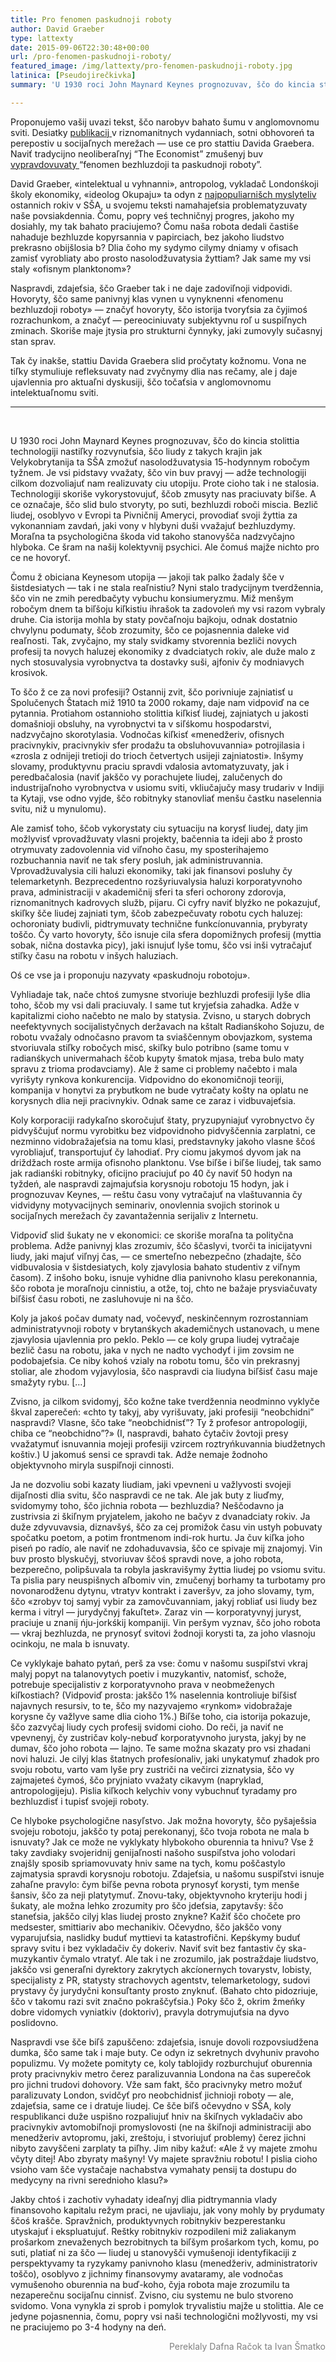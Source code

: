 ```yaml
---
title: Pro fenomen paskudnoji roboty
author: David Graeber
type: lattexty
date: 2015-09-06T22:30:48+00:00
url: /pro-fenomen-paskudnoji-roboty/
featured_image: /img/lattexty/pro-fenomen-paskudnoji-roboty.jpg
latinica: [Pseudojirečkivka]
summary: 'U 1930 roci John Maynard Keynes prognozuvav, ščo do kincia stolittia technologiji nastiľky rozvynuťsia, ščo liudy z takych krajin jak Velykobrytanija ta SŠA zmožuť nasolodžuvatysia 15-hodynnym robočym tyžnem. Je vsi pidstavy vvažaty, ščo vin buv pravyj.'

---
```

Proponujemo vašij uvazi tekst, ščo narobyv bahato šumu v anglomovnomu sviti. Desiatky <a href="http://www.smh.com.au/national/public-service/the-modern-phenomenon-of-bullshit-jobs-20130831-2sy3j" target="_blank">publikacij </a>v riznomanitnych vydanniach, sotni obhovoreń ta perepostiv u socijaľnych merežach — use ce pro stattiu Davida Graebera. Naviť tradycijno neoliberaľnyj &#8220;The Economist&#8221; zmušenyj buv <a href="http://www.economist.com/blogs/freeexchange/2013/08/labour-markets-0?fsrc=scn/tw_ec/on_bullshit_jobs" target="_blank">vypravdovuvaty </a>&#8220;fenomen bezhluzdoji ta paskudnoji roboty&#8221;.

David Graeber, «intelektual u vyhnanni», antropolog, vykladač Londonśkoji školy ekonomiky, «ideolog Okupaju» ta odyn z <a href="http://www.technologyreview.com/view/518026/network-analysis-reveals-worlds-most-influential-thinkers/" target="_blank">najpopuliarnišch myslyteliv</a> ostannich rokiv v SŠA, u svojemu teksti namahajeťsia problematyzuvaty naše povsiakdennia. Čomu, popry veś techničnyj progres, jakoho my dosiahly, my tak bahato praciujemo? Čomu naša robota dedali častiše nahaduje bezhluzde kopyrsannia v papirciach, bez jakoho liudstvo prekrasno obijšlosia b? Dlia čoho my sydymo cilymy dniamy v ofisach zamisť vyrobliaty abo prosto nasolodžuvatysia žyttiam? Jak same my vsi staly «ofisnym planktonom»?

Naspravdi, zdajeťsia, ščo Graeber tak i ne daje zadoviľnoji vidpovidi. Hovoryty, ščo same panivnyj klas vynen u vynyknenni «fenomenu bezhluzdoji roboty» — značyť hovoryty, ščo istorija tvoryťsia za čyjimoś rozrachunkom, a značyť — pereociniuvaty subjektyvnu roľ u suspiľnych zminach. Skoriše maje jtysia pro strukturni čynnyky, jaki zumovyly sučasnyj stan sprav.

Tak čy inakše, stattiu Davida Graebera slid pročytaty kožnomu. Vona ne tiľky stymuliuje refleksuvaty nad zvyčnymy dlia nas rečamy, ale j daje ujavlennia pro aktuaľni dyskusiji, ščo točaťsia v anglomovnomu intelektuaľnomu sviti.

______

&nbsp;


U 1930 roci John Maynard Keynes prognozuvav, ščo do kincia stolittia technologiji nastiľky rozvynuťsia, ščo liudy z takych krajin jak Velykobrytanija ta SŠA zmožuť nasolodžuvatysia 15-hodynnym robočym tyžnem. Je vsi pidstavy vvažaty, ščo vin buv pravyj — adže technologiji cilkom dozvoliajuť nam realizuvaty ciu utopiju. Prote cioho tak i ne stalosia. Technologiji skoriše vykorystovujuť, ščob zmusyty nas praciuvaty biľše. A ce označaje, ščo slid bulo stvoryty, po suti, bezhluzdi roboči miscia. Bezlič liudej, osoblyvo v Evropi ta Pivničnij Ameryci, provodiať svoji žyttia za vykonanniam zavdań, jaki vony v hlybyni duši vvažajuť bezhluzdymy. Moraľna ta psychologična škoda vid takoho stanovyšča nadzvyčajno hlyboka. Ce šram na našij kolektyvnij psychici. Ale čomuś majže nichto pro ce ne hovoryť.

Čomu ž obiciana Keynesom utopija — jakoji tak palko žadaly šče v šistdesiatych — tak i ne stala reaľnistiu? Nyni stalo tradycijnym tverdžennia, ščo vin ne zmih peredbačyty vybuchu konsiumeryzmu. Miž menšym robočym dnem ta biľšoju kiľkistiu ihrašok ta zadovoleń my vsi razom vybraly druhe. Cia istorija mohla by staty povčaľnoju bajkoju, odnak dostatnio chvylynu podumaty, ščob zrozumity, ščo ce pojasnennia daleke vid reaľnosti. Tak, zvyčajno, my staly svidkamy stvorennia bezliči novych profesij ta novych haluzej ekonomiky z dvadciatych rokiv, ale duže malo z nych stosuvalysia vyrobnyctva ta dostavky suši, ajfoniv čy modniavych krosivok.

To ščo ž ce za novi profesiji? Ostannij zvit, ščo porivniuje zajniatisť u Spolučenych Štatach miž 1910 ta 2000 rokamy, daje nam vidpoviď na ce pytannia. Protiahom ostannioho stolittia kiľkisť liudej, zajniatych u jakosti domašnioji obsluhy, na vyrobnyctvi ta v siľśkomu hospodarstvi, nadzvyčajno skorotylasia. Vodnočas kiľkisť «menedžeriv, ofisnych pracivnykiv, pracivnykiv sfer prodažu ta obsluhovuvannia» potrojilasia i «zrosla z odnijeji tretioji do trioch četvertych usijeji zajniatosti». Inšymy slovamy, produktyvnu praciu spravdi vdalosia avtomatyzuvaty, jak i peredbačalosia (naviť jakščo vy porachujete liudej, zalučenych do industrijaľnoho vyrobnyctva v usiomu sviti, vkliučajučy masy trudariv v Indiji ta Kytaji, vse odno vyjde, ščo robitnyky stanovliať menšu častku naselennia svitu, niž u mynulomu).

Ale zamisť toho, ščob vykorystaty ciu sytuaciju na korysť liudej, daty jim možlyvisť vprovadžuvaty vlasni projekty, bačennia ta ideji abo ž prosto otrymuvaty zadovolennia vid viľnoho času, my sposterihajemo rozbuchannia naviť ne tak sfery posluh, jak administruvannia. Vprovadžuvalysia cili haluzi ekonomiky, taki jak finansovi posluhy čy telemarketynh. Bezprecedentno rozšyriuvalysia haluzi korporatyvnoho prava, administraciji v akademičnij sferi ta sferi ochorony zdorovja, riznomanitnych kadrovych služb, pijaru. Ci cyfry naviť blyźko ne pokazujuť, skiľky šče liudej zajniati tym, ščob zabezpečuvaty robotu cych haluzej: ochoroniaty budivli, pidtrymuvaty technične funkcíonuvannia, prybyraty toščo. Čy varto hovoryty, ščo isnuje cila sfera dopomižnych profesij (myttia sobak, nična dostavka picy), jaki isnujuť lyše tomu, ščo vsi inši vytračajuť stiľky času na robotu v inšych haluziach.

Oś ce vse ja i proponuju nazyvaty «paskudnoju robotoju».

Vyhliadaje tak, nače chtoś zumysne stvoriuje bezhluzdi profesiji lyše dlia toho, ščob my vsi dali praciuvaly. I same tut kryjeťsia zahadka. Adže v kapitalizmi cioho načebto ne malo by statysia. Zvisno, u starych dobrych neefektyvnych socijalistyčnych deržavach na kštalt Radianśkoho Sojuzu, de robotu vvažaly odnočasno pravom ta sviaščennym obovjazkom, systema stvoriuvala stiľky robočych misć, skiľky bulo potribno (same tomu v radianśkych univermahach ščob kupyty šmatok mjasa, treba bulo maty spravu z trioma prodavciamy). Ale ž same ci problemy načebto i mala vyrišyty rynkova konkurencija. Vidpovidno do ekonomičnoji teoriji, kompanija v honytvi za prybutkom ne bude vytračaty košty na oplatu ne korysnych dlia neji pracivnykiv. Odnak same ce zaraz i vidbuvajeťsia.

Koly korporaciji radykaľno skoročujuť štaty, pryzupyniajuť vyrobnyctvo čy pidvyščujuť normu vyrobitku bez vidpovidnoho pidvyščennia zarplatni, ce nezminno vidobražajeťsia na tomu klasi, predstavnyky jakoho vlasne ščoś vyrobliajuť, transportujuť čy lahodiať. Pry ciomu jakymoś dyvom jak na driždžach roste armija ofisnoho planktonu. Vse biľše i biľše liudej, tak samo jak radianśki robitnyky, oficijno praciujuť po 40 čy naviť 50 hodyn na tyždeń, ale naspravdi zajmajuťsia korysnoju robotoju 15 hodyn, jak i prognozuvav Keynes, — reštu času vony vytračajuť na vlaštuvannia čy vidvidyny motyvacijnych seminariv, onovlennia svojich storinok u socijaľnych merežach čy zavantažennia serijaliv z Internetu.

Vidpoviď slid šukaty ne v ekonomici: ce skoriše moraľna ta polityčna problema. Adže panivnyj klas zrozumiv, ščo ščaslyvi, tvorči ta inicijatyvni liudy, jaki majuť viľnyj čas, — ce smerteľno nebezpečno (zhadajte, ščo vidbuvalosia v šistdesiatych, koly zjavylosia bahato studentiv z viľnym časom). Z inšoho boku, isnuje vyhidne dlia panivnoho klasu perekonannia, ščo robota je moraľnoju cinnistiu, a otže, toj, chto ne bažaje prysviačuvaty biľšisť času roboti, ne zasluhovuje ni na ščo.

Koly ja jakoś počav dumaty nad, vočevyď, neskinčennym rozrostanniam administratyvnoji roboty v brytanśkych akademičnych ustanovach, u mene zjavylosia ujavlennia pro peklo. Peklo — ce koly grupa liudej vytračaje bezlič času na robotu, jaka v nych ne nadto vychodyť i jim zovsim ne podobajeťsia. Ce niby kohoś vzialy na robotu tomu, ščo vin prekrasnyj stoliar, ale zhodom vyjavylosia, ščo naspravdi cia liudyna biľšisť času maje smažyty rybu. [&#8230;]

Zvisno, ja cilkom svidomyj, ščo kožne take tverdžennia neodminno vyklyče škval zaperečeń: «chto ty takyj, aby vyrišuvaty, jaki profesiji “neobchidni” naspravdi? Vlasne, ščo take “neobchidnisť”? Ty ž profesor antropologiji, chiba ce “neobchidno”?» (I, naspravdi, bahato čytačiv žovtoji presy vvažatymuť isnuvannia mojeji profesiji vzircem roztryńkuvannia biudžetnych koštiv.) U jakomuś sensi ce spravdi tak. Adže nemaje žodnoho objektyvnoho miryla suspiľnoji cinnosti.

Ja ne dozvoliu sobi kazaty liudiam, jaki vpevneni u važlyvosti svojeji dijaľnosti dlia svitu, ščo naspravdi ce ne tak. Ale jak buty z liuďmy, svidomymy toho, ščo jichnia robota — bezhluzdia? Neščodavno ja zustrivsia zi škiľnym pryjatelem, jakoho ne bačyv z dvanadciaty rokiv. Ja duže zdyvuvavsia, diznavšyś, ščo za cej promižok času vin ustyh pobuvaty spočatku poetom, a potim frontmenom indi-rok hurtu. Ja čuv kiľka joho piseń po radío, ale naviť ne zdohaduvavsia, ščo ce spivaje mij znajomyj. Vin buv prosto blyskučyj, stvoriuvav ščoś spravdi nove, a joho robota, bezperečno, polipšuvala ta robyla jaskravišymy žyttia liudej po vsiomu svitu. Ta pislia pary neuspišnych aľbomiv vin, zmučenyj borhamy ta turbotamy pro novonarodženu dytynu, vtratyv kontrakt i zaveršyv, za joho slovamy, tym, ščo «zrobyv toj samyj vybir za zamovčuvanniam, jakyj robliať usi liudy bez kerma i vitryl — jurydyčnyj fakuľtet». Zaraz vin — korporatyvnyj juryst, praciuje u znanij ńju-jorkśkij kompaniji. Vin peršym vyznav, ščo joho robota — vkraj bezhluzda, ne prynosyť svitovi žodnoji korysti ta, za joho vlasnoju ocinkoju, ne mala b isnuvaty.

Ce vyklykaje bahato pytań, perš za vse: čomu v našomu suspiľstvi vkraj malyj popyt na talanovytych poetiv i muzykantiv, natomisť, schože, potrebuje specijalistiv z korporatyvnoho prava v neobmeženych kiľkostiach? (Vidpoviď prosta: jakščo 1% naselennia kontroliuje biľšisť najavnych resursiv, to te, ščo my nazyvajemo «rynkom» vidobražaje korysne čy važlyve same dlia cioho 1%.) Biľše toho, cia istorija pokazuje, ščo zazvyčaj liudy cych profesij svidomi cioho. Do reči, ja naviť ne vpevnenyj, čy zustričav koly-nebuď korporatyvnoho jurysta, jakyj by ne dumav, ščo joho robota — lajno. Te same možna skazaty pro vsi zhadani novi haluzi. Je cilyj klas štatnych profesíonaliv, jaki unykatymuť zhadok pro svoju robotu, varto vam lyše pry zustriči na večirci ziznatysia, ščo vy zajmajeteś čymoś, ščo pryjniato vvažaty cikavym (napryklad, antropologijeju). Pislia kiľkoch kelychiv vony vybuchnuť tyradamy pro bezhluzdisť i tupisť svojeji roboty.

Ce hlyboke psychologične nasyľstvo. Jak možna hovoryty, ščo pyšaješsia svojeju robotoju, jakščo ty potaj perekonanyj, ščo tvoja robota ne mala b isnuvaty? Jak ce može ne vyklykaty hlybokoho oburennia ta hnivu? Vse ž taky zavdiaky svojeridnij genijaľnosti našoho suspiľstva joho volodari znajšly sposib spriamovuvaty hniv same na tych, komu poščastylo zajmatysia spravdi korysnoju robotoju. Zdajeťsia, u našomu suspiľstvi isnuje zahaľne pravylo: čym biľše pevna robota prynosyť korysti, tym menše šansiv, ščo za neji platytymuť. Znovu-taky, objektyvnoho kryteriju hodi j šukaty, ale možna lehko zrozumity pro ščo jdeťsia, zapytavšy: ščo staneťsia, jakščo cilyj klas liudej prosto znykne? Kažiť ščo chočete pro medsester, smittiariv abo mechanikiv. Očevydno, ščo jakščo vony vyparujuťsia, naslidky buduť myttievi ta katastrofični. Kepśkymy buduť spravy svitu i bez vykladačiv čy dokeriv. Naviť svit bez fantastiv čy ska-muzykantiv čymalo vtratyť. Ale tak i ne zrozumilo, jak postraždaje liudstvo, jakščo vsi generaľni dyrektory zakrytych akcíonernych tovarystv, lobisty, specijalisty z PR, statysty strachovych agentstv, telemarketology, sudovi prystavy čy jurydyčni konsuľtanty prosto znyknuť. (Bahato chto pidozriuje, ščo v takomu razi svit značno pokraščyťsia.) Poky ščo ž, okrim žmeńky dobre vidomych vyniatkiv (doktoriv), pravyla dotrymujuťsia na dyvo poslidovno.

Naspravdi vse šče biľš zapuščeno: zdajeťsia, isnuje dovoli rozpovsiudžena dumka, ščo same tak i maje buty. Ce odyn iz sekretnych dvyhuniv pravoho populizmu. Vy možete pomityty ce, koly tablojidy rozburchujuť oburennia proty pracivnykiv metro čerez paralizuvannia Londona na čas superečok pro jichni trudovi dohovory. Vže sam fakt, ščo pracivnyky metro možuť paralizuvaty London, svidčyť pro neobchidnisť jichnioji roboty — ale, zdajeťsia, same ce i dratuje liudej. Ce šče biľš očevydno v SŠA, koly respublikanci duže uspišno rozpaliujuť hniv na škiľnych vykladačiv abo pracivnykiv avtomobiľnoji promyslovosti (ne na škiľnoji administraciji abo menedžeriv avtopromu, jaki, zreštoju, i stvoriujuť problemy) čerez jichni nibyto zavyščeni zarplaty ta piľhy. Jim niby kažuť: «Ale ž vy majete zmohu včyty ditej! Abo zbyraty mašyny! Vy majete spravžniu robotu! I pislia cioho vsioho vam šče vystačaje nachabstva vymahaty pensij ta dostupu do medycyny na rivni serednioho klasu?»

Jakby chtoś i zachotiv vyhadaty ideaľnyj dlia pidtrymannia vlady finansovoho kapitalu režym praci, ne ujavliaju, jak vony mohly by prydumaty ščoś krašče. Spravžnich, produktyvnych robitnykiv bezperestanku utyskajuť i ekspluatujuť. Reštky robitnykiv rozpodileni miž zaliakanym prošarkom znevaženych bezrobitnych ta biľšym prošarkom tych, komu, po suti, platiať ni za ščo — liudej u stanovyšči vymušenoji identyfikaciji z perspektyvamy ta ryzykamy panivnoho klasu (menedžeriv, administratoriv toščo), osoblyvo z jichnimy finansovymy avataramy, ale vodnočas vymušenoho oburennia na buď-koho, čyja robota maje zrozumilu ta nezaperečnu socijaľnu cinnisť. Zvisno, ciu systemu ne bulo stvoreno svidomo. Vona vynykla zi sprob i pomylok tryvalistiu majže u stolittia. Ale ce jedyne pojasnennia, čomu, popry vsi naši technologični možlyvosti, my vsi ne praciujemo po 3-4 hodyny na deń.

<p style="text-align: right;">
  <span style="color: #808080;">Pereklaly Dafna Račok ta Ivan Šmatko</span>
</p>

 [1]: http://ukrajina.tak.today/wp-content/uploads/2015/03/bad-job.jpg